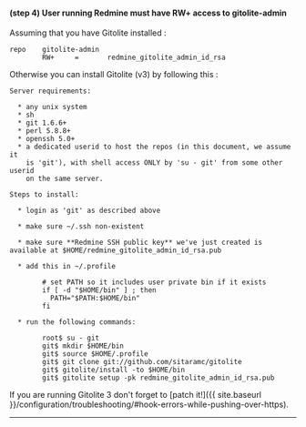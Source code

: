 #### **(step 4)** User running Redmine must have **RW+** access to gitolite-admin

Assuming that you have Gitolite installed :

    repo    gitolite-admin
            RW+     =       redmine_gitolite_admin_id_rsa


Otherwise you can install Gitolite (v3) by following this :

    Server requirements:

      * any unix system
      * sh
      * git 1.6.6+
      * perl 5.8.8+
      * openssh 5.0+
      * a dedicated userid to host the repos (in this document, we assume it
        is 'git'), with shell access ONLY by 'su - git' from some other userid
        on the same server.

    Steps to install:

      * login as 'git' as described above

      * make sure ~/.ssh non-existent

      * make sure **Redmine SSH public key** we've just created is available at $HOME/redmine_gitolite_admin_id_rsa.pub

      * add this in ~/.profile

            # set PATH so it includes user private bin if it exists
            if [ -d "$HOME/bin" ] ; then
              PATH="$PATH:$HOME/bin"
            fi

      * run the following commands:

            root$ su - git
            git$ mkdir $HOME/bin
            git$ source $HOME/.profile
            git$ git clone git://github.com/sitaramc/gitolite
            git$ gitolite/install -to $HOME/bin
            git$ gitolite setup -pk redmine_gitolite_admin_id_rsa.pub


<div class="alert alert-warning" role="alert" markdown="1">
If you are running Gitolite 3 don't forget to [patch it!]({{ site.baseurl }}/configuration/troubleshooting/#hook-errors-while-pushing-over-https).
</div>

***
